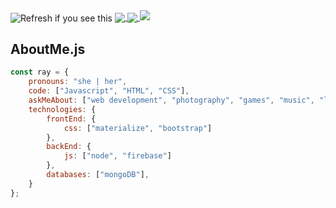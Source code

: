 <img align="center" src="https://k1rby.herokuapp.com/kirby" title="banner" alt="Refresh if you see this">
<a href="https://theiiiproject.firebaseapp.com">
    <img align="center" src="https://github-readme-stats.vercel.app/api?username=1rb&show_icons=true&include_all_commits=true&theme=github_dark&hide_border=true">
</a> 
<a href="https:theiiiproject.firebaseapp.com">
  <img align="center" src="https://github-readme-stats.vercel.app/api/top-langs/?username=inimicalpart&theme=github_dark&hide_border=true&include_all_commits=true">
</a>

<img src="https://raw.githubusercontent.com/1RB/1rb/main/test.svg?sanitize=true" />

    
## AboutMe.js

```javascript
const ray = {
    pronouns: "she | her",
    code: ["Javascript", "HTML", "CSS"],
    askMeAbout: ["web development", "photography", "games", "music", "life"],
    technologies: {
        frontEnd: {
            css: ["materialize", "bootstrap"]
        },
        backEnd: {
            js: ["node", "firebase"]
        },
        databases: ["mongoDB"],
    }
};
```
##




